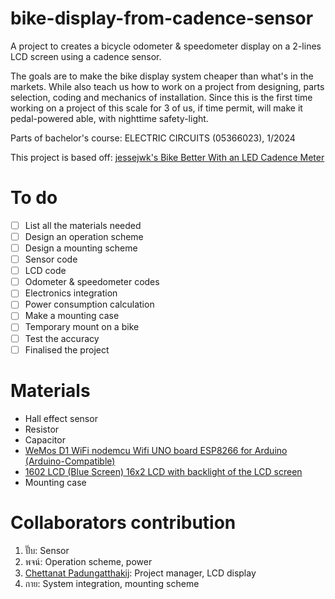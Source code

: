 # bike-display-from-cadence-sensor
A project to creates a bicycle odometer & speedometer display on a 2-lines LCD screen using a cadence sensor.

The goals are to make the bike display system cheaper than what's in the markets. While also teach us how to work on a project from designing, parts selection, coding and mechanics of installation. Since this is the first time working on a project of this scale for 3 of us, if time permit, will make it pedal-powered able, with nighttime safety-light.

Parts of bachelor's course: ELECTRIC CIRCUITS (05366023), 1/2024

This project is based off: [jessejwk's Bike Better With an LED Cadence Meter](https://www.instructables.com/Bike-better-with-an-LED-cadence-meter/)

# To do
- [ ] List all the materials needed
- [ ] Design an operation scheme
- [ ] Design a mounting scheme
- [ ] Sensor code
- [ ] LCD code
- [ ] Odometer & speedometer codes
- [ ] Electronics integration
- [ ] Power consumption calculation
- [ ] Make a mounting case
- [ ] Temporary mount on a bike
- [ ] Test the accuracy
- [ ] Finalised the project

# Materials
- Hall effect sensor
- Resistor
- Capacitor
- [WeMos D1 WiFi nodemcu Wifi UNO board ESP8266 for Arduino (Arduino-Compatible)](https://www.allnewstep.com/product/1057/wemos-d1-wifi-nodemcu-wifi-uno-board-esp8266-for-arduino-arduino-compatible)
- [1602 LCD (Blue Screen) 16x2 LCD with backlight of the LCD screen](https://www.allnewstep.com/product/142/1602-lcd-blue-screen-16x2-lcd-with-backlight-of-the-lcd-screen)
- Mounting case

# Collaborators contribution
1. ปั๊บ: Sensor
2. พจน์: Operation scheme, power
3. [Chettanat Padungatthakij](https://github.com/Chettanat-Pa): Project manager, LCD display
4. กาย: System integration, mounting scheme
